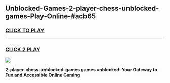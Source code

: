 
## Unblocked-Games-2-player-chess-unblocked-games-Play-Online-#acb65
<h3>
<a href="https://premium.freeplayer.one?title=2-player-chess-unblocked-games&ref=27F">CLICK TO PLAY</a></h3>
<hr>

<h3>
<a href="https://premium.freeplayer.one?title=2-player-chess-unblocked-games&ref=27F">CLICK 2 PLAY</a>
  
</h3>

<a href="https://premium.freeplayer.one?title=2-player-chess-unblocked-games&ref=27F"><img src="https://clearcache.store/games.png"></a>


**2-player-chess-unblocked-games games unblocked: Your Gateway to Fun and Accessible Online Gaming**
